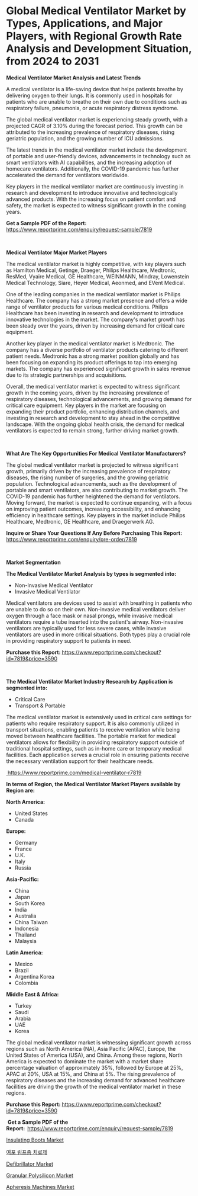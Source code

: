 <p><h1>Global Medical Ventilator Market by Types, Applications, and Major Players, with Regional Growth Rate Analysis and Development Situation, from 2024 to 2031</h1></p><p><strong>Medical Ventilator Market Analysis and Latest Trends</strong></p>
<p><p>A medical ventilator is a life-saving device that helps patients breathe by delivering oxygen to their lungs. It is commonly used in hospitals for patients who are unable to breathe on their own due to conditions such as respiratory failure, pneumonia, or acute respiratory distress syndrome.</p><p>The global medical ventilator market is experiencing steady growth, with a projected CAGR of 3.10% during the forecast period. This growth can be attributed to the increasing prevalence of respiratory diseases, rising geriatric population, and the growing number of ICU admissions.</p><p>The latest trends in the medical ventilator market include the development of portable and user-friendly devices, advancements in technology such as smart ventilators with AI capabilities, and the increasing adoption of homecare ventilators. Additionally, the COVID-19 pandemic has further accelerated the demand for ventilators worldwide.</p><p>Key players in the medical ventilator market are continuously investing in research and development to introduce innovative and technologically advanced products. With the increasing focus on patient comfort and safety, the market is expected to witness significant growth in the coming years.</p></p>
<p><strong>Get a Sample PDF of the Report:&nbsp;</strong> <a href="https://www.reportprime.com/enquiry/request-sample/7819">https://www.reportprime.com/enquiry/request-sample/7819</a></p>
<p>&nbsp;</p>
<p><strong>Medical Ventilator Major Market Players</strong></p>
<p><p>The medical ventilator market is highly competitive, with key players such as Hamilton Medical, Getinge, Draeger, Philips Healthcare, Medtronic, ResMed, Vyaire Medical, GE Healthcare, WEINMANN, Mindray, Lowenstein Medical Technology, Siare, Heyer Medical, Aeonmed, and EVent Medical.</p><p>One of the leading companies in the medical ventilator market is Philips Healthcare. The company has a strong market presence and offers a wide range of ventilator products for various medical conditions. Philips Healthcare has been investing in research and development to introduce innovative technologies in the market. The company's market growth has been steady over the years, driven by increasing demand for critical care equipment.</p><p>Another key player in the medical ventilator market is Medtronic. The company has a diverse portfolio of ventilator products catering to different patient needs. Medtronic has a strong market position globally and has been focusing on expanding its product offerings to tap into emerging markets. The company has experienced significant growth in sales revenue due to its strategic partnerships and acquisitions.</p><p>Overall, the medical ventilator market is expected to witness significant growth in the coming years, driven by the increasing prevalence of respiratory diseases, technological advancements, and growing demand for critical care equipment. Key players in the market are focusing on expanding their product portfolio, enhancing distribution channels, and investing in research and development to stay ahead in the competitive landscape. With the ongoing global health crisis, the demand for medical ventilators is expected to remain strong, further driving market growth.</p></p>
<p>&nbsp;</p>
<p><strong>What Are The Key Opportunities For Medical Ventilator Manufacturers?</strong></p>
<p><p>The global medical ventilator market is projected to witness significant growth, primarily driven by the increasing prevalence of respiratory diseases, the rising number of surgeries, and the growing geriatric population. Technological advancements, such as the development of portable and smart ventilators, are also contributing to market growth. The COVID-19 pandemic has further heightened the demand for ventilators. Moving forward, the market is expected to continue expanding, with a focus on improving patient outcomes, increasing accessibility, and enhancing efficiency in healthcare settings. Key players in the market include Philips Healthcare, Medtronic, GE Healthcare, and Draegerwerk AG.</p></p>
<p><strong>Inquire or Share Your Questions If Any Before Purchasing This Report:</strong> <a href="https://www.reportprime.com/enquiry/pre-order/7819">https://www.reportprime.com/enquiry/pre-order/7819</a></p>
<p>&nbsp;</p>
<p><strong>Market Segmentation</strong></p>
<p><strong>The Medical Ventilator Market Analysis by types is segmented into:</strong></p>
<p><ul><li>Non-Invasive Medical Ventilator</li><li>Invasive Medical Ventilator</li></ul></p>
<p><p>Medical ventilators are devices used to assist with breathing in patients who are unable to do so on their own. Non-invasive medical ventilators deliver oxygen through a face mask or nasal prongs, while invasive medical ventilators require a tube inserted into the patient's airway. Non-invasive ventilators are typically used for less severe cases, while invasive ventilators are used in more critical situations. Both types play a crucial role in providing respiratory support to patients in need.</p></p>
<p><strong>Purchase this Report:&nbsp;</strong><a href="https://www.reportprime.com/checkout?id=7819&price=3590">https://www.reportprime.com/checkout?id=7819&price=3590</a></p>
<p>&nbsp;</p>
<p><strong>The Medical Ventilator Market Industry Research by Application is segmented into:</strong></p>
<p><ul><li>Critical Care</li><li>Transport & Portable</li></ul></p>
<p><p>The medical ventilator market is extensively used in critical care settings for patients who require respiratory support. It is also commonly utilized in transport situations, enabling patients to receive ventilation while being moved between healthcare facilities. The portable market for medical ventilators allows for flexibility in providing respiratory support outside of traditional hospital settings, such as in-home care or temporary medical facilities. Each application serves a crucial role in ensuring patients receive the necessary ventilation support for their healthcare needs.</p></p>
<p><a href="https://www.reportprime.com/medical-ventilator-r7819">&nbsp;https://www.reportprime.com/medical-ventilator-r7819</a></p>
<p><strong>In terms of Region, the Medical Ventilator Market Players available by Region are:</strong></p>
<p>
    <p> <strong> North America: </strong>
        <ul>
            <li>United States</li>
            <li>Canada</li>
        </ul>
        </p> 
    <p> <strong> Europe: </strong>
        <ul>
            <li>Germany</li>
            <li>France</li>
            <li>U.K.</li>
            <li>Italy</li>
            <li>Russia</li>
        </ul>
        </p> 
    <p> <strong> Asia-Pacific: </strong>
        <ul>
            <li>China</li>
            <li>Japan</li>
            <li>South Korea</li>
            <li>India</li>
            <li>Australia</li>
            <li>China Taiwan</li>
            <li>Indonesia</li>
            <li>Thailand</li>
            <li>Malaysia</li>
        </ul>
        </p> 
    <p> <strong> Latin America: </strong>
        <ul>
            <li>Mexico</li>
            <li>Brazil</li>
            <li>Argentina Korea</li>
            <li>Colombia</li>
        </ul>
        </p> 
    <p> <strong> Middle East & Africa: </strong>
        <ul>
            <li>Turkey</li>
            <li>Saudi</li>
            <li>Arabia</li>
            <li>UAE</li>
            <li>Korea</li>
        </ul>
    </p>
    </p>
<p><p>The global medical ventilator market is witnessing significant growth across regions such as North America (NA), Asia Pacific (APAC), Europe, the United States of America (USA), and China. Among these regions, North America is expected to dominate the market with a market share percentage valuation of approximately 35%, followed by Europe at 25%, APAC at 20%, USA at 15%, and China at 5%. The rising prevalence of respiratory diseases and the increasing demand for advanced healthcare facilities are driving the growth of the medical ventilator market in these regions.</p></p>
<p><strong>Purchase this Report: </strong><a href="https://www.reportprime.com/checkout?id=7819&price=3590">https://www.reportprime.com/checkout?id=7819&price=3590</a></p>
<p>&nbsp;<strong>Get a Sample PDF of the Report:&nbsp;&nbsp;</strong><a href="https://www.reportprime.com/enquiry/request-sample/7819">https://www.reportprime.com/enquiry/request-sample/7819</a></p>
<p><strong></strong></p>
<p><p><a href="https://issuu.com/reportprime-2/docs/insulating-boots-market-size-2030.pptx">Insulating Boots Market</a></p><p><a href="https://github.com/fernandotryO5lson96765/Market-Research-Report-List-1/blob/main/979920029754.md">여포 림프종 치료제</a></p><p><a href="https://github.com/dx0328/Market-Research-Report-List-2/blob/main/defibrillator-market.md">Defibrillator Market</a></p><p><a href="https://issuu.com/reportprime-2/docs/granular-polysilicon-market-size-2030.pptx">Granular Polysilicon Market</a></p><p><a href="https://github.com/Glendatilghmankmgz0rbhwpy/Market-Research-Report-List-2/blob/main/apheresis-machines-market.md">Apheresis Machines Market</a></p></p>